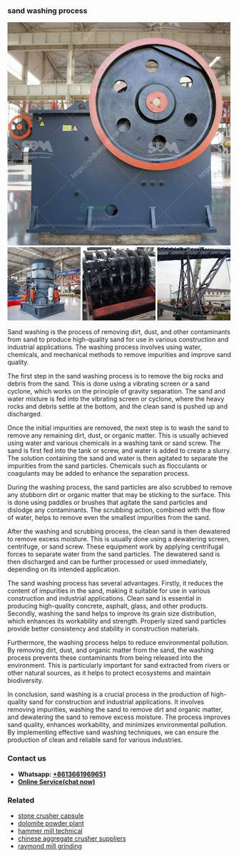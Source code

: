 <h3>sand washing process</h3><img src='1706754149.jpg' alt=''><p>Sand washing is the process of removing dirt, dust, and other contaminants from sand to produce high-quality sand for use in various construction and industrial applications. The washing process involves using water, chemicals, and mechanical methods to remove impurities and improve sand quality.</p><p>The first step in the sand washing process is to remove the big rocks and debris from the sand. This is done using a vibrating screen or a sand cyclone, which works on the principle of gravity separation. The sand and water mixture is fed into the vibrating screen or cyclone, where the heavy rocks and debris settle at the bottom, and the clean sand is pushed up and discharged.</p><p>Once the initial impurities are removed, the next step is to wash the sand to remove any remaining dirt, dust, or organic matter. This is usually achieved using water and various chemicals in a washing tank or sand screw. The sand is first fed into the tank or screw, and water is added to create a slurry. The solution containing the sand and water is then agitated to separate the impurities from the sand particles. Chemicals such as flocculants or coagulants may be added to enhance the separation process.</p><p>During the washing process, the sand particles are also scrubbed to remove any stubborn dirt or organic matter that may be sticking to the surface. This is done using paddles or brushes that agitate the sand particles and dislodge any contaminants. The scrubbing action, combined with the flow of water, helps to remove even the smallest impurities from the sand.</p><p>After the washing and scrubbing process, the clean sand is then dewatered to remove excess moisture. This is usually done using a dewatering screen, centrifuge, or sand screw. These equipment work by applying centrifugal forces to separate water from the sand particles. The dewatered sand is then discharged and can be further processed or used immediately, depending on its intended application.</p><p>The sand washing process has several advantages. Firstly, it reduces the content of impurities in the sand, making it suitable for use in various construction and industrial applications. Clean sand is essential in producing high-quality concrete, asphalt, glass, and other products. Secondly, washing the sand helps to improve its grain size distribution, which enhances its workability and strength. Properly sized sand particles provide better consistency and stability in construction materials.</p><p>Furthermore, the washing process helps to reduce environmental pollution. By removing dirt, dust, and organic matter from the sand, the washing process prevents these contaminants from being released into the environment. This is particularly important for sand extracted from rivers or other natural sources, as it helps to protect ecosystems and maintain biodiversity.</p><p>In conclusion, sand washing is a crucial process in the production of high-quality sand for construction and industrial applications. It involves removing impurities, washing the sand to remove dirt and organic matter, and dewatering the sand to remove excess moisture. The process improves sand quality, enhances workability, and minimizes environmental pollution. By implementing effective sand washing techniques, we can ensure the production of clean and reliable sand for various industries.</p><h3>Contact us</h3><ul><li><strong>Whatsapp:&nbsp;<a href="https://wa.me/8613661969651">+8613661969651</a></strong></li><li><a href="https://swt.shibang-china.com/?git&amp;zhl&amp;sand washing process"><strong>Online Service(chat now)</strong></a></li></ul><h3>Related</h3><ul><li><a href='stone crusher capsule.md'>stone crusher capsule</a></li><li><a href='dolomite powder plant.md'>dolomite powder plant</a></li><li><a href='hammer mill technical.md'>hammer mill technical</a></li><li><a href='chinese aggregate crusher suppliers.md'>chinese aggregate crusher suppliers</a></li><li><a href='raymond mill grinding.md'>raymond mill grinding</a></li></ul>